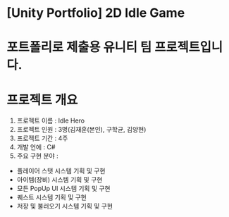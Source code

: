 # [Unity Portfolio] 2D Idle Game
포트폴리로 제출용 유니티 팀 프로젝트입니다. 
=======
# 프로젝트 개요
1. 프로젝트 이름 : Idle Hero
2. 프로젝트 인원 : 3명(김재훈(본인), 구학균, 김양현)
3. 프로젝트 기간 : 4주
4. 개발 언에  : C#
5. 주요 구현 분야 :
- 플레이어 스탯 시스템 기획 및 구현
- 아이템(장비) 시스템 기획 및 구현
- 모든 PopUp UI 시스템 기획 및 구현
- 퀘스트 시스템 기획 및 구현
- 저장 및 불러오기 시스템 기획 및 구현

               
